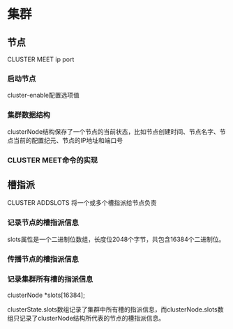 # 集群

## 节点

CLUSTER MEET ip port

### 启动节点

cluster-enable配置选项值

### 集群数据结构

clusterNode结构保存了一个节点的当前状态，比如节点创建时间、节点名字、节点当前的配置纪元、节点的IP地址和端口号

### CLUSTER MEET命令的实现

## 槽指派

CLUSTER ADDSLOTS 将一个或多个槽指派给节点负责

### 记录节点的槽指派信息

slots属性是一个二进制位数组，长度位2048个字节，共包含16384个二进制位。

### 传播节点的槽指派信息

### 记录集群所有槽的指派信息

clusterNode \*slots\[16384\];

clusterState.slots数组记录了集群中所有槽的指派信息，而clusterNode.slots数组只记录了clusterNode结构所代表的节点的槽指派信息。


